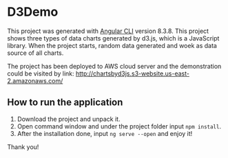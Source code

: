# D3Demo

This project was generated with [Angular CLI](https://github.com/angular/angular-cli) version 8.3.8.
This project shows three types of data charts generated by d3.js, which is a JavaScript library.
When the project starts, random data generated and woek as data source of all charts.

The project has been deployed to AWS cloud server and the demonstration could be visited by link:
http://chartsbyd3js.s3-website.us-east-2.amazonaws.com/

## How to run the application

1. Download the project and unpack it.
2. Open command window and under the project folder input `npm install`.
3. After the installation done, input `ng serve --open` and enjoy it!

Thank you!

